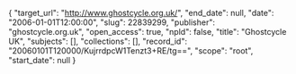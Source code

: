 {
  "target_url": "http://www.ghostcycle.org.uk/", 
  "end_date": null, 
  "date": "2006-01-01T12:00:00", 
  "slug": 22839299, 
  "publisher": "ghostcycle.org.uk", 
  "open_access": true, 
  "npld": false, 
  "title": "Ghostcycle UK", 
  "subjects": [], 
  "collections": [], 
  "record_id": "20060101T120000/KujrrdpcW1Tenzt3+RE/tg==", 
  "scope": "root", 
  "start_date": null
}

